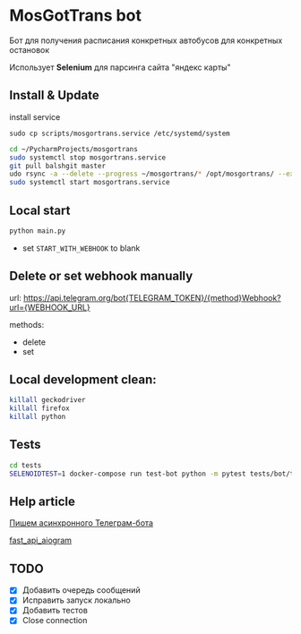 # MosGotTrans bot
Бот для получения расписания конкретных автобусов для конкретных остановок

Использует **Selenium** для парсинга сайта "яндекс карты" 

## Install & Update

install service

    sudo cp scripts/mosgortrans.service /etc/systemd/system

```bash
cd ~/PycharmProjects/mosgortrans
sudo systemctl stop mosgortrans.service
git pull balshgit master
udo rsync -a --delete --progress ~/mosgortrans/* /opt/mosgortrans/ --exclude .git
sudo systemctl start mosgortrans.service
```

## Local start
```bash
python main.py
```

- set `START_WITH_WEBHOOK` to blank

## Delete or set webhook manually

url: https://api.telegram.org/bot{TELEGRAM_TOKEN}/{method}Webhook?url={WEBHOOK_URL}

methods:
- delete
- set


## Local development clean:

```bash
killall geckodriver
killall firefox
killall python
```

## Tests

```bash
cd tests
SELENOIDTEST=1 docker-compose run test-bot python -m pytest tests/bot/test_bot_selenoid.py::test_selenoid_text -vv
```

## Help article

[Пишем асинхронного Телеграм-бота](https://habr.com/ru/company/kts/blog/598575/)

[fast_api_aiogram](https://programtalk.com/vs4/python/daya0576/he-weather-bot/telegram_bot/dependencies.py/)

## TODO

- [x] Добавить очередь сообщений
- [x] Исправить запуск локально
- [x] Добавить тестов
- [x] Close connection
